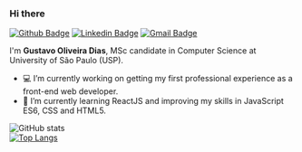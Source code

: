 ### Hi there
[![Github Badge](https://img.shields.io/badge/-Github-000?style=flat-square&logo=Github&logoColor=white&link=https://github.com/gustavogod)](https://github.com/gustavogod)
[![Linkedin Badge](https://img.shields.io/badge/-LinkedIn-blue?style=flat-square&logo=Linkedin&logoColor=white&link=https://www.linkedin.com/in/gustavo-dias-22117012b/)](https://www.linkedin.com/in/gustavo-dias-22117012b/)
[![Gmail Badge](https://img.shields.io/badge/-gustavodias.god@gmail.com-c14438?style=flat-square&logo=Gmail&logoColor=white&link=mailto:gustavodias.god@gmail.com)](mailto:gustavodias.god@gmail.com)

I'm **Gustavo Oliveira Dias**, MSc candidate in Computer Science at University of São Paulo (USP).

- 💻 I’m currently working on getting my first professional experience as a front-end web developer.
- 🌱 I’m currently learning ReactJS and improving my skills in JavaScript ES6, CSS and HTML5.

![GitHub stats](https://github-readme-stats.vercel.app/api?username=gustavogod&show_icons=true&theme=tokyonight)
<br />
[![Top Langs](https://github-readme-stats.vercel.app/api/top-langs/?username=gustavogod&layout=compact&langs_count=8)](https://github.com/gustavogod/github-readme-stats)

